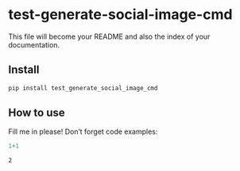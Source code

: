 # test-generate-social-image-cmd

<!-- WARNING: THIS FILE WAS AUTOGENERATED! DO NOT EDIT! -->

This file will become your README and also the index of your
documentation.

## Install

``` sh
pip install test_generate_social_image_cmd
```

## How to use

Fill me in please! Don’t forget code examples:

``` python
1+1
```

    2

